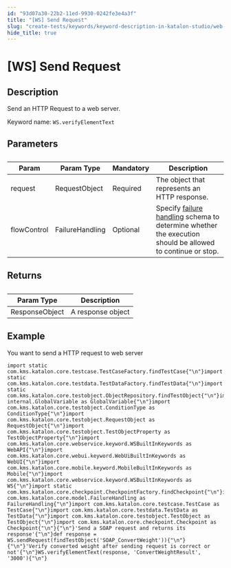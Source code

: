 ```yaml
---
id: "93d07a30-22b2-11ed-9930-0242fe3e4a3f"
title: "[WS] Send Request"
slug: "create-tests/keywords/keyword-description-in-katalon-studio/web-service-keywords/ws-send-request"
hide_title: true
---
```


# <a id="id_0" class="anchor_top_offset"/><a id="ariaid-title1" class="anchor_top_offset"/>[WS] Send Request


## <a id="id_0__id_1" class="anchor_top_offset"/>Description

<p xmlns="http://www.w3.org/1999/xhtml" className="p">Send an HTTP Request to a web server.</p> 
<p xmlns="http://www.w3.org/1999/xhtml" className="p">Keyword name: <code className="ph codeph">WS.verifyElementText</code></p> 

## <a id="id_0__id_2" class="anchor_top_offset"/>Parameters

<table xmlns="http://www.w3.org/1999/xhtml" className="table anchor_top_offset" id="id_0__534d52f1-4a71-40f6-b2a3-8c35fdbad6ae"><caption /><colgroup><col /><col /><col /><col /></colgroup><thead className="thead"><tr className><th className="entry anchor_top_offset" id="id_0__534d52f1-4a71-40f6-b2a3-8c35fdbad6ae__entry__1">Param</th><th className="entry anchor_top_offset" id="id_0__534d52f1-4a71-40f6-b2a3-8c35fdbad6ae__entry__2">Param Type</th><th className="entry anchor_top_offset" id="id_0__534d52f1-4a71-40f6-b2a3-8c35fdbad6ae__entry__3">Mandatory</th><th className="entry anchor_top_offset" id="id_0__534d52f1-4a71-40f6-b2a3-8c35fdbad6ae__entry__4">Description</th></tr></thead><tbody className="tbody"><tr className><td className="entry" headers="id_0__534d52f1-4a71-40f6-b2a3-8c35fdbad6ae__entry__1 id_0__534d52f1-4a71-40f6-b2a3-8c35fdbad6ae__entry__2 id_0__534d52f1-4a71-40f6-b2a3-8c35fdbad6ae__entry__3 id_0__534d52f1-4a71-40f6-b2a3-8c35fdbad6ae__entry__4 ">request</td><td className="entry" headers="id_0__534d52f1-4a71-40f6-b2a3-8c35fdbad6ae__entry__1 id_0__534d52f1-4a71-40f6-b2a3-8c35fdbad6ae__entry__2 id_0__534d52f1-4a71-40f6-b2a3-8c35fdbad6ae__entry__3 id_0__534d52f1-4a71-40f6-b2a3-8c35fdbad6ae__entry__4 ">RequestObject</td><td className="entry" headers="id_0__534d52f1-4a71-40f6-b2a3-8c35fdbad6ae__entry__1 id_0__534d52f1-4a71-40f6-b2a3-8c35fdbad6ae__entry__2 id_0__534d52f1-4a71-40f6-b2a3-8c35fdbad6ae__entry__3 id_0__534d52f1-4a71-40f6-b2a3-8c35fdbad6ae__entry__4 ">Required</td><td className="entry" headers="id_0__534d52f1-4a71-40f6-b2a3-8c35fdbad6ae__entry__1 id_0__534d52f1-4a71-40f6-b2a3-8c35fdbad6ae__entry__2 id_0__534d52f1-4a71-40f6-b2a3-8c35fdbad6ae__entry__3 id_0__534d52f1-4a71-40f6-b2a3-8c35fdbad6ae__entry__4 ">The object that represents an HTTP response.</td></tr><tr className><td className="entry" headers="id_0__534d52f1-4a71-40f6-b2a3-8c35fdbad6ae__entry__1 id_0__534d52f1-4a71-40f6-b2a3-8c35fdbad6ae__entry__2 id_0__534d52f1-4a71-40f6-b2a3-8c35fdbad6ae__entry__3 id_0__534d52f1-4a71-40f6-b2a3-8c35fdbad6ae__entry__4 ">flowControl</td><td className="entry" headers="id_0__534d52f1-4a71-40f6-b2a3-8c35fdbad6ae__entry__1 id_0__534d52f1-4a71-40f6-b2a3-8c35fdbad6ae__entry__2 id_0__534d52f1-4a71-40f6-b2a3-8c35fdbad6ae__entry__3 id_0__534d52f1-4a71-40f6-b2a3-8c35fdbad6ae__entry__4 ">FailureHandling</td><td className="entry" headers="id_0__534d52f1-4a71-40f6-b2a3-8c35fdbad6ae__entry__1 id_0__534d52f1-4a71-40f6-b2a3-8c35fdbad6ae__entry__2 id_0__534d52f1-4a71-40f6-b2a3-8c35fdbad6ae__entry__3 id_0__534d52f1-4a71-40f6-b2a3-8c35fdbad6ae__entry__4 ">Optional</td><td className="entry" headers="id_0__534d52f1-4a71-40f6-b2a3-8c35fdbad6ae__entry__1 id_0__534d52f1-4a71-40f6-b2a3-8c35fdbad6ae__entry__2 id_0__534d52f1-4a71-40f6-b2a3-8c35fdbad6ae__entry__3 id_0__534d52f1-4a71-40f6-b2a3-8c35fdbad6ae__entry__4 ">Specify <a className="xref" href="/docs/maintain/configure-failure-handling-settings-in-katalon-studio">failure handling</a> schema to determine whether the execution should be allowed to continue or stop.</td></tr></tbody></table> 

## <a id="id_0__id_3" class="anchor_top_offset"/>Returns

<table xmlns="http://www.w3.org/1999/xhtml" className="table anchor_top_offset" id="id_0__617a5bf5-5721-4e49-8ef0-e86161b24c6f"><caption /><thead className="thead"><tr className><th className="entry anchor_top_offset" id="id_0__617a5bf5-5721-4e49-8ef0-e86161b24c6f__entry__1">Param Type</th><th className="entry anchor_top_offset" id="id_0__617a5bf5-5721-4e49-8ef0-e86161b24c6f__entry__2">Description</th></tr></thead><tbody className="tbody"><tr className><td className="entry" headers="id_0__617a5bf5-5721-4e49-8ef0-e86161b24c6f__entry__1 id_0__617a5bf5-5721-4e49-8ef0-e86161b24c6f__entry__2 ">ResponseObject</td><td className="entry" headers="id_0__617a5bf5-5721-4e49-8ef0-e86161b24c6f__entry__1 id_0__617a5bf5-5721-4e49-8ef0-e86161b24c6f__entry__2 ">A response object</td></tr></tbody></table> 

## <a id="id_0__id_4" class="anchor_top_offset"/>Example

<p xmlns="http://www.w3.org/1999/xhtml" className="p">You want to send a HTTP request to web server</p> 
<pre xmlns="http://www.w3.org/1999/xhtml" className="pre codeblock"><code>import static com.kms.katalon.core.testcase.TestCaseFactory.findTestCase{"\n"}import static com.kms.katalon.core.testdata.TestDataFactory.findTestData{"\n"}import static com.kms.katalon.core.testobject.ObjectRepository.findTestObject{"\n"}import internal.GlobalVariable as GlobalVariable{"\n"}import com.kms.katalon.core.testobject.ConditionType as ConditionType{"\n"}import com.kms.katalon.core.testobject.RequestObject as RequestObject{"\n"}import com.kms.katalon.core.testobject.TestObjectProperty as TestObjectProperty{"\n"}import com.kms.katalon.core.webservice.keyword.WSBuiltInKeywords as WebAPI{"\n"}import com.kms.katalon.core.webui.keyword.WebUiBuiltInKeywords as WebUI{"\n"}import com.kms.katalon.core.mobile.keyword.MobileBuiltInKeywords as Mobile{"\n"}import com.kms.katalon.core.webservice.keyword.WSBuiltInKeywords as WS{"\n"}import static com.kms.katalon.core.checkpoint.CheckpointFactory.findCheckpoint{"\n"}import com.kms.katalon.core.model.FailureHandling as FailureHandling{"\n"}import com.kms.katalon.core.testcase.TestCase as TestCase{"\n"}import com.kms.katalon.core.testdata.TestData as TestData{"\n"}import com.kms.katalon.core.testobject.TestObject as TestObject{"\n"}import com.kms.katalon.core.checkpoint.Checkpoint as Checkpoint{"\n"}{"\n"}'Send a SOAP request and returns its response'{"\n"}def response = WS.sendRequest(findTestObject('SOAP_ConvertWeight')){"\n"}{"\n"}'Verify converted weight after sending request is correct or not'{"\n"}WS.verifyElementText(response, 'ConvertWeightResult', '3000'){"\n"}</code></pre> 
